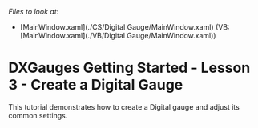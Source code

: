 <!-- default file list -->
*Files to look at*:

* [MainWindow.xaml](./CS/Digital Gauge/MainWindow.xaml) (VB: [MainWindow.xaml](./VB/Digital Gauge/MainWindow.xaml))
<!-- default file list end -->
# DXGauges Getting Started - Lesson 3 - Create a Digital Gauge


<p>This tutorial demonstrates how to create a Digital gauge and adjust its common settings.</p>

<br/>


